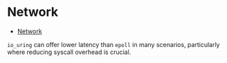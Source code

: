 # Network

- [Network](#network)

`io_uring` can offer lower latency than `epoll` in many scenarios, particularly where reducing syscall overhead is crucial. 
